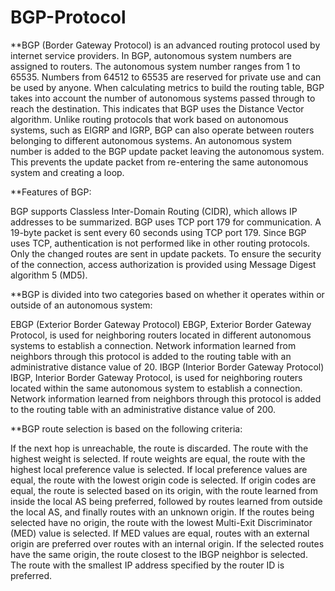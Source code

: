 # BGP-Protocol
**BGP (Border Gateway Protocol) is an advanced routing protocol used by internet service providers. In BGP, autonomous system numbers are assigned to routers. The autonomous system number ranges from 1 to 65535. Numbers from 64512 to 65535 are reserved for private use and can be used by anyone. When calculating metrics to build the routing table, BGP takes into account the number of autonomous systems passed through to reach the destination. This indicates that BGP uses the Distance Vector algorithm. Unlike routing protocols that work based on autonomous systems, such as EIGRP and IGRP, BGP can also operate between routers belonging to different autonomous systems. An autonomous system number is added to the BGP update packet leaving the autonomous system. This prevents the update packet from re-entering the same autonomous system and creating a loop.


**Features of BGP:

BGP supports Classless Inter-Domain Routing (CIDR), which allows IP addresses to be summarized.
BGP uses TCP port 179 for communication.
A 19-byte packet is sent every 60 seconds using TCP port 179.
Since BGP uses TCP, authentication is not performed like in other routing protocols.
Only the changed routes are sent in update packets.
To ensure the security of the connection, access authorization is provided using Message Digest algorithm 5 (MD5).


**BGP is divided into two categories based on whether it operates within or outside of an autonomous system:

EBGP (Exterior Border Gateway Protocol)
EBGP, Exterior Border Gateway Protocol, is used for neighboring routers located in different autonomous systems to establish a connection. Network information learned from neighbors through this protocol is added to the routing table with an administrative distance value of 20.
IBGP (Interior Border Gateway Protocol)
IBGP, Interior Border Gateway Protocol, is used for neighboring routers located within the same autonomous system to establish a connection. Network information learned from neighbors through this protocol is added to the routing table with an administrative distance value of 200.

**BGP route selection is based on the following criteria:

If the next hop is unreachable, the route is discarded.
The route with the highest weight is selected.
If route weights are equal, the route with the highest local preference value is selected.
If local preference values are equal, the route with the lowest origin code is selected.
If origin codes are equal, the route is selected based on its origin, with the route learned from inside the local AS being preferred, followed by routes learned from outside the local AS, and finally routes with an unknown origin.
If the routes being selected have no origin, the route with the lowest Multi-Exit Discriminator (MED) value is selected.
If MED values are equal, routes with an external origin are preferred over routes with an internal origin.
If the selected routes have the same origin, the route closest to the IBGP neighbor is selected.
The route with the smallest IP address specified by the router ID is preferred.





